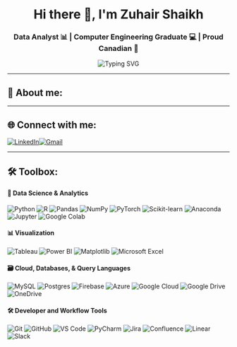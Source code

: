 <h1 align="center">Hi there 👋, I'm Zuhair Shaikh</h1>
<h3 align="center">Data Analyst 📊 | Computer Engineering Graduate 💻 | Proud Canadian 🍁</h3>

<p align="center">
  <img src="https://readme-typing-svg.demolab.com?font=Fira+Code&pause=1000&color=F76D47&center=true&vCenter=true&width=435&lines=Turning+data+into+insightful+stories.;Always+curious%2C+always+analyzing." alt="Typing SVG" />
</p>

---
## 👋 About me:



---

## 🌐 Connect with me:
[![LinkedIn](https://img.shields.io/badge/LinkedIn-%230077B5.svg?style=for-the-badge&logo=linkedin&logoColor=white)](https://www.linkedin.com/in/zuhair-shaikh/)[![Gmail](https://img.shields.io/badge/Gmail-D14836?style=for-the-badge&logo=gmail&logoColor=white)](mailto:zuhairshaikh98@gmail.com)

---

## 🛠️ Toolbox:

#### 🧠 Data Science & Analytics
![Python](https://img.shields.io/badge/Python-3776AB?style=for-the-badge&logo=python&logoColor=white)
![R](https://img.shields.io/badge/r-%23276DC3.svg?style=for-the-badge&logo=r&logoColor=white)
![Pandas](https://img.shields.io/badge/Pandas-150458?style=for-the-badge&logo=pandas&logoColor=white)
![NumPy](https://img.shields.io/badge/Numpy-013243?style=for-the-badge&logo=numpy&logoColor=white)
![PyTorch](https://img.shields.io/badge/PyTorch-%23EE4C2C.svg?style=for-the-badge&logo=PyTorch&logoColor=white)
![Scikit-learn](https://img.shields.io/badge/scikit_learn-F7931E?style=for-the-badge&logo=scikit-learn&logoColor=white)
![Anaconda](https://img.shields.io/badge/Anaconda-%2344A833.svg?style=for-the-badge&logo=anaconda&logoColor=white)
![Jupyter](https://img.shields.io/badge/Jupyter-F37626.svg?style=for-the-badge&logo=Jupyter&logoColor=white)
![Google Colab](https://img.shields.io/badge/Google%20Colab-%23F9A825.svg?style=for-the-badge&logo=googlecolab&logoColor=white)

#### 📊 Visualization
![Tableau](https://img.shields.io/badge/Tableau-E97627?style=for-the-badge&logo=Tableau&logoColor=white)
![Power BI](https://img.shields.io/badge/Power%20BI-F2C811?style=for-the-badge&logo=powerbi&logoColor=black) 
![Matplotlib](https://img.shields.io/badge/Matplotlib-11557C?style=for-the-badge&logo=Matplotlib&logoColor=white)
![Microsoft Excel](https://img.shields.io/badge/Microsoft_Excel-217346?style=for-the-badge&logo=microsoft-excel&logoColor=white)

#### 🗃️ Cloud, Databases, & Query Languages
![MySQL](https://img.shields.io/badge/MySQL-00000F?style=for-the-badge&logo=mysql&logoColor=white)
![Postgres](https://img.shields.io/badge/postgres-%23316192.svg?style=for-the-badge&logo=postgresql&logoColor=white)
![Firebase](https://img.shields.io/badge/firebase-%23039BE5.svg?style=for-the-badge&logo=firebase)
![Azure](https://img.shields.io/badge/azure-%230072C6.svg?style=for-the-badge&logo=microsoftazure&logoColor=white)
![Google Cloud](https://img.shields.io/badge/GoogleCloud-%234285F4.svg?style=for-the-badge&logo=google-cloud&logoColor=white)
![Google Drive](https://img.shields.io/badge/Google%20Drive-4285F4?style=for-the-badge&logo=googledrive&logoColor=white)
![OneDrive](https://img.shields.io/badge/OneDrive-0078D4.svg?style=for-the-badge&logo=microsoftonedrive&logoColor=white)

#### 🛠️ Developer and Workflow Tools
![Git](https://img.shields.io/badge/Git-F05032?style=for-the-badge&logo=git&logoColor=white)
![GitHub](https://img.shields.io/badge/GitHub-181717?style=for-the-badge&logo=github&logoColor=white) 
![VS Code](https://img.shields.io/badge/VSCode-007ACC?style=for-the-badge&logo=visual-studio-code&logoColor=white)
![PyCharm](https://img.shields.io/badge/pycharm-143?style=for-the-badge&logo=pycharm&logoColor=black&color=black&labelColor=green)
![Jira](https://img.shields.io/badge/jira-%230A0FFF.svg?style=for-the-badge&logo=jira&logoColor=white)
![Confluence](https://img.shields.io/badge/confluence-%23172BF4.svg?style=for-the-badge&logo=confluence&logoColor=white)
![Linear](https://img.shields.io/badge/linear-5E6AD2.svg?style=for-the-badge&logo=linear&logoColor=white)
![Slack](https://img.shields.io/badge/Slack-4A154B?style=for-the-badge&logo=slack&logoColor=white)


<!-- Proudly created with GPRM (https://gprm.itsvg.in) -->

